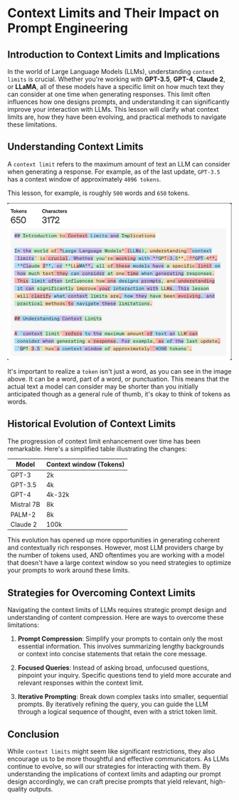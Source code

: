 # Context Limits and Their Impact on Prompt Engineering

## Introduction to Context Limits and Implications
In the world of Large Language Models (LLMs), understanding `context limits` is crucial. Whether you're working with **GPT-3.5**, **GPT-4**, **Claude 2**, or **LLaMA**, all of these models have a specific limit on how much text they can consider at one time when generating responses. This limit often influences how one designs prompts, and understanding it can significantly improve your interaction with LLMs. This lesson will clarify what context limits are, how they have been evolving, and practical methods to navigate these limitations.

## Understanding Context Limits
A `context limit` refers to the maximum amount of text an LLM can consider when generating a response. For example, as of the last update, `GPT-3.5` has a context window of approximately `4096 tokens`.

This lesson, for example, is roughly `500` words and `650` tokens.

![](https://github.com/PaladinKnightMaster/skillup_codesignal/blob/main/assets/images/Screenshot_46.png)

It's important to realize a `token` isn't just a word, as you can see in the image above. It can be a word, part of a word, or punctuation. This means that the actual text a model can consider may be shorter than you initially anticipated though as a general rule of thumb, it's okay to think of tokens as words.

## Historical Evolution of Context Limits

The progression of context limit enhancement over time has been remarkable. Here's a simplified table illustrating the changes:

| Model     | Context window (Tokens) |
|-----------|-------------------------|
| GPT-3     | 2k                      |
| GPT-3.5   | 4k                      |
| GPT-4     | 4k-32k                  |
| Mistral 7B| 8k                      |
| PALM-2    | 8k                      |
| Claude 2  | 100k                    |

This evolution has opened up more opportunities in generating coherent and contextually rich responses. However, most LLM providers charge by the number of tokens used, AND oftentimes you are working with a model that doesn't have a large context window so you need strategies to optimize your prompts to work around these limits.

## Strategies for Overcoming Context Limits
Navigating the context limits of LLMs requires strategic prompt design and understanding of content compression. Here are ways to overcome these limitations:

1. **Prompt Compression**: Simplify your prompts to contain only the most essential information. This involves summarizing lengthy backgrounds or context into concise statements that retain the core message.

2. **Focused Queries**: Instead of asking broad, unfocused questions, pinpoint your inquiry. Specific questions tend to yield more accurate and relevant responses within the context limit.

3. **Iterative Prompting**: Break down complex tasks into smaller, sequential prompts. By iteratively refining the query, you can guide the LLM through a logical sequence of thought, even with a strict token limit.

## Conclusion
While `context limits` might seem like significant restrictions, they also encourage us to be more thoughtful and effective communicators. As LLMs continue to evolve, so will our strategies for interacting with them. By understanding the implications of context limits and adapting our prompt design accordingly, we can craft precise prompts that yield relevant, high-quality outputs.
